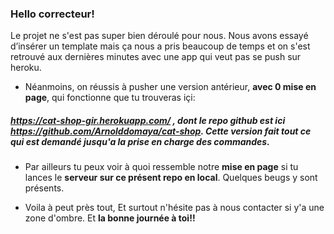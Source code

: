 
### Hello correcteur!

Le projet ne s'est pas super bien déroulé pour nous. Nous avons essayé d’insérer un template mais ça nous a pris beaucoup de temps et on s'est retrouvé aux dernières minutes avec une app qui veut pas se push sur heroku.

* Néanmoins, on réussis à pusher une version antérieur, **avec 0 mise en page**, qui fonctionne que tu trouveras içi:
##### https://cat-shop-gir.herokuapp.com/ ,  dont le repo github est ici https://github.com/Arnolddomaya/cat-shop. Cette version fait tout ce qui est demandé jusqu'a la prise en charge des commandes.

* Par ailleurs tu peux voir à quoi ressemble notre **mise en page** si tu lances le **serveur sur ce présent repo en local**. Quelques beugs y sont présents.

* Voila à peut près tout, Et surtout n'hésite pas à nous contacter si y'a une zone d'ombre. Et **la bonne journée à toi!!**
